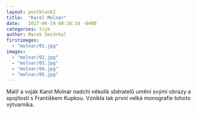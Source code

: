 ```yaml
---
layout: postblank2
title:  "Karol Molnár"
date:   2017-06-19 08:16:14 -0400
categories: tisk
author: Marek Šmidrkal
firstimages:
  - "molnar/01.jpg"
images:
  - "molnar/02.jpg"
  - "molnar/03.jpg"
  - "molnar/04.jpg"
  - "molnar/05.jpg"
---
```

Malíř a voják Karol Molnár nadchl několik sběratelů umění svými obrazy a spojitostí s Františkem Kupkou. Vznikla tak první velká monografie tohoto výtvarníka.
